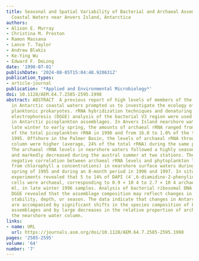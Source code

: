 ```yaml
---
title: Seasonal and Spatial Variability of Bacterial and Archaeal Assemblages in the
  Coastal Waters near Anvers Island, Antarctica
authors:
- Alison E. Murray
- Christina M. Preston
- Ramon Massana
- Lance T. Taylor
- Andrew Blakis
- Ke-Ying Wu
- Edward F. DeLong
date: '1998-07-01'
publishDate: '2024-08-05T15:04:48.920631Z'
publication_types:
- article-journal
publication: '*Applied and Environmental Microbiology*'
doi: 10.1128/AEM.64.7.2585-2595.1998
abstract: ABSTRACT  A previous report of high levels of members of the domain Archaea
  in Antarctic coastal waters prompted us to investigate the ecology of Antarctic
  planktonic prokaryotes. rRNA hybridization techniques and denaturing gradient gel
  electrophoresis (DGGE) analysis of the bacterial V3 region were used to study variation
  in Antarctic picoplankton assemblages. In Anvers Island nearshore waters during
  late winter to early spring, the amounts of archaeal rRNA ranged from 17.1 to 3.6%
  of the total picoplankton rRNA in 1996 and from 16.0 to 1.0% of the total rRNA in
  1995. Offshore in the Palmer Basin, the levels of archaeal rRNA throughout the water
  column were higher (average, 24% of the total rRNA) during the same period in 1996.
  The archaeal rRNA levels in nearshore waters followed a highly seasonal pattern
  and markedly decreased during the austral summer at two stations. There was a significant
  negative correlation between archaeal rRNA levels and phytoplankton levels (as inferred
  from chlorophyll a concentrations) in nearshore surface waters during the early
  spring of 1995 and during an 8-month period in 1996 and 1997. In situ hybridization
  experiments revealed that 5 to 14% of DAPI (4′,6-diamidino-2-phenylindole)-stained
  cells were archaeal, corresponding to 0.9 × 10 4 to 2.7 × 10 4 archaeal cells per
  ml, in late winter 1996 samples. Analysis of bacterial ribosomal DNA fragments by
  DGGE revealed that the assemblage composition may reflect changes in water column
  stability, depth, or season. The data indicate that changes in Antarctic seasons
  are accompanied by significant shifts in the species composition of bacterioplankton
  assemblages and by large decreases in the relative proportion of archaeal rRNA in
  the nearshore water column.
links:
- name: URL
  url: https://journals.asm.org/doi/10.1128/AEM.64.7.2585-2595.1998
pages: '2585-2595'
volume: '64'
number: '7'
---
```

